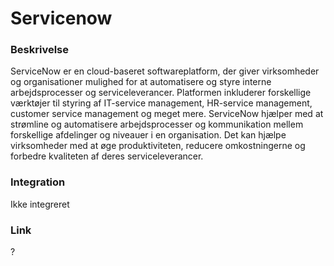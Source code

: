 # Servicenow

### Beskrivelse

ServiceNow er en cloud-baseret softwareplatform, der giver virksomheder og organisationer mulighed for at automatisere og styre interne arbejdsprocesser og serviceleverancer. Platformen inkluderer forskellige værktøjer til styring af IT-service management, HR-service management, customer service management og meget mere. ServiceNow hjælper med at strømline og automatisere arbejdsprocesser og kommunikation mellem forskellige afdelinger og niveauer i en organisation. Det kan hjælpe virksomheder med at øge produktiviteten, reducere omkostningerne og forbedre kvaliteten af deres serviceleverancer.

### Integration

Ikke integreret

### Link

?
